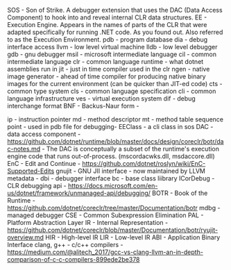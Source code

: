 SOS - Son of Strike. A debugger extension that uses the DAC (Data Access Component) to hook into and reveal internal CLR data structures.
EE - Execution Engine. Appears in the names of parts of the CLR that were adapted specifically for running .NET code. As you found out. Also referred to as the Execution Environment.
pdb - program database
dia - debug interface access
llvm - low level virtual machine
lldb - low level debugger
gdb - gnu debugger
msil - microsoft intermediate language
cil - common intermediate language
clr - common language runtime - what dotnet assemblies run in
jit - just in time compiler used in the clr
ngen - native image generator - ahead of time compiler for producing native binary images for the current environment (can be quicker than JIT-ed code)
cts - common type system
cls - common language specification
cli - common language infrastructure
ves - virtual execution system
dif - debug interchange format
BNF - Backus-Naur form -

ip - instruction pointer
md - method descriptor
mt - method table
sequence point - used in pdb file for debugging-
EEClass - a cli class in sos
DAC - data access component - https://github.com/dotnet/runtime/blob/master/docs/design/coreclr/botr/dac-notes.md - The DAC is conceptually a subset of the runtime's execution engine code that runs out-of-process. (mscordacwks.dll, msdaccore.dll)
EnC - Edit and Continue - https://github.com/dotnet/roslyn/wiki/EnC-Supported-Edits
gnujit - GNU JII interface - now maintained by LLVM
metadata -
dbi - debugger interface
bc - base class liibrary
ICorDebug - CLR debugging api - https://docs.microsoft.com/en-us/dotnet/framework/unmanaged-api/debugging/
BOTR - Book of the Runtime - https://github.com/dotnet/coreclr/tree/master/Documentation/botr
mdbg - managed debugger
CSE - Common Subexpression Elimination
PAL - Platform Abstraction Layer
IR - Internal Representation - https://github.com/dotnet/coreclr/blob/master/Documentation/botr/ryujit-overview.md
HIR - High-level IR
LIR - Low-level IR
ABI - Application Binary Interface
clang, g++ - c/c++ compilers - https://medium.com/@alitech_2017/gcc-vs-clang-llvm-an-in-depth-comparison-of-c-c-compilers-899ede2be378
